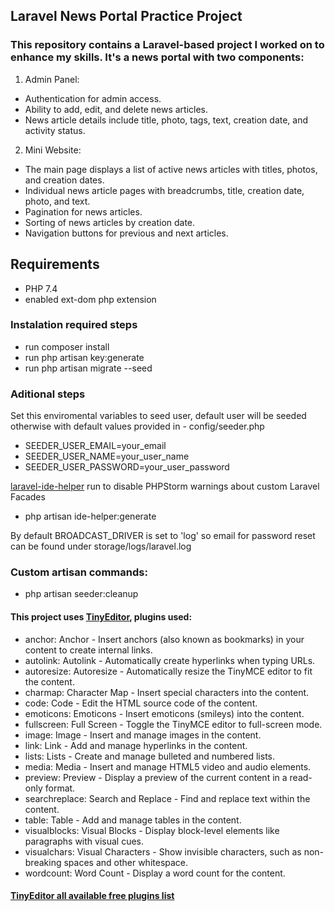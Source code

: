 ## Laravel News Portal Practice Project
### This repository contains a Laravel-based project I worked on to enhance my skills. It's a news portal with two components:
1. Admin Panel:
  * Authentication for admin access.
  * Ability to add, edit, and delete news articles.
  * News article details include title, photo, tags, text, creation date, and activity status.
2. Mini Website:
  * The main page displays a list of active news articles with titles, photos, and creation dates.
  * Individual news article pages with breadcrumbs, title, creation date, photo, and text.
  * Pagination for news articles.
  * Sorting of news articles by creation date.
  * Navigation buttons for previous and next articles.
## Requirements
- PHP 7.4
- enabled ext-dom php extension

### Instalation required steps
- run composer install
- run php artisan key:generate
- run php artisan migrate --seed

### Aditional steps
Set this enviromental variables to seed user, default user will be seeded otherwise with default values provided in  - config/seeder.php
- SEEDER_USER_EMAIL=your_email
- SEEDER_USER_NAME=your_user_name
- SEEDER_USER_PASSWORD=your_user_password

[laravel-ide-helper](https://github.com/barryvdh/laravel-ide-helper)
run to disable PHPStorm warnings about custom Laravel Facades
- php artisan ide-helper:generate


By default BROADCAST_DRIVER is set to 'log' so email for password reset can be found under storage/logs/laravel.log

### Custom artisan commands:
- php artisan seeder:cleanup

#### This project uses [TinyEditor](https://www.tiny.cloud/), plugins used:
- anchor: Anchor - Insert anchors (also known as bookmarks) in your content to create internal links.
- autolink: Autolink - Automatically create hyperlinks when typing URLs.
- autoresize: Autoresize - Automatically resize the TinyMCE editor to fit the content.
- charmap: Character Map - Insert special characters into the content.
- code: Code - Edit the HTML source code of the content.
- emoticons: Emoticons - Insert emoticons (smileys) into the content.
- fullscreen: Full Screen - Toggle the TinyMCE editor to full-screen mode.
- image: Image - Insert and manage images in the content.
- link: Link - Add and manage hyperlinks in the content.
- lists: Lists - Create and manage bulleted and numbered lists.
- media: Media - Insert and manage HTML5 video and audio elements.
- preview: Preview - Display a preview of the current content in a read-only format.
- searchreplace: Search and Replace - Find and replace text within the content.
- table: Table - Add and manage tables in the content.
- visualblocks: Visual Blocks - Display block-level elements like paragraphs with visual cues.
- visualchars: Visual Characters - Show invisible characters, such as non-breaking spaces and other whitespace.
- wordcount: Word Count - Display a word count for the content.
#### [TinyEditor all available free plugins list](https://www.tiny.cloud/docs/plugins/opensource/)
